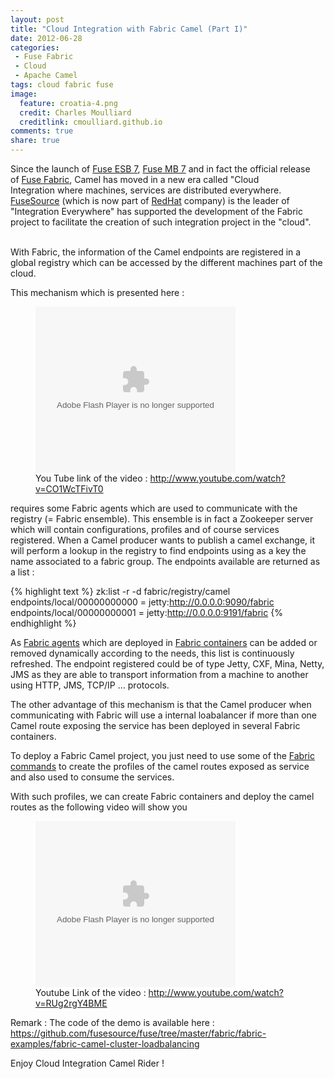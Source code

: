 ```yaml
---
layout: post
title: "Cloud Integration with Fabric Camel (Part I)"
date: 2012-06-28
categories:
 - Fuse Fabric
 - Cloud
 - Apache Camel
tags: cloud fabric fuse
image:
  feature: croatia-4.png
  credit: Charles Moulliard
  creditlink: cmoulliard.github.io
comments: true
share: true
---
```


Since the launch of <a href="http://fusesource.com/products/fuse-esb-enterprise/" target="_blank">Fuse ESB 7</a>, <a href="http://fusesource.com/products/fuse-mq-enterprise/" target="_blank">Fuse MB 7</a>
and in fact the official release of&nbsp;<a href="http://fuse.fusesource.org/fabric/download.html" target="_blank">Fuse Fabric</a>, Camel has moved in a new era called "Cloud Integration&nbsp;where machines,
services are distributed everywhere.<br /><a href="http://www.fusesource.com/" target="_blank">FuseSource</a>&nbsp;(which is now part of <a href="http://www.redhat.com/" target="_blank">RedHat</a> company)
is the leader of "Integration Everywhere" has supported the development of the Fabric project to facilitate the creation of such integration project in the "cloud".<br /><br />

With Fabric, the information of the Camel endpoints are registered in a global registry which can be accessed by the different machines part of the cloud.

This mechanism which is presented here :
<figure>
<object width="320" height="266" class="BLOG_video_class" id="BLOG_video-17c3ad9608687d75" classid="clsid:D27CDB6E-AE6D-11cf-96B8-444553540000" codebase="http://download.macromedia.com/pub/shockwave/cabs/flash/swflash.cab#version=6,0,40,0">
<param name="movie" value="//www.youtube.com/get_player">
<param name="bgcolor" value="#FFFFFF">
<param name="allowfullscreen" value="true">
<param name="flashvars" value="flvurl=http://redirector.googlevideo.com/videoplayback?id%3D17c3ad9608687d75%26itag%3D5%26source%3Dblogger%26app%3Dblogger%26cmo%3Dsensitive_content%253Dyes%26ip%3D0.0.0.0%26ipbits%3D0%26expire%3D1380471702%26sparams%3Did,itag,source,ip,ipbits,expire%26signature%3D8BDF83DA94DB5455AAC0B0431AEFD7FA00C619CF.A8D8C878CA6078820AFCEA3967C7598C307DEA42%26key%3Dck2&amp;iurl=http://video.google.com/ThumbnailServer2?app%3Dblogger%26contentid%3D17c3ad9608687d75%26offsetms%3D5000%26itag%3Dw160%26sigh%3DsPqzA4NdAE8ESIBjpYmAnZwqLbM&amp;autoplay=0&amp;ps=blogger"><embed src="//www.youtube.com/get_player" type="application/x-shockwave-flash" width="320" height="266" bgcolor="#FFFFFF" flashvars="flvurl=http://redirector.googlevideo.com/videoplayback?id%3D17c3ad9608687d75%26itag%3D5%26source%3Dblogger%26app%3Dblogger%26cmo%3Dsensitive_content%253Dyes%26ip%3D0.0.0.0%26ipbits%3D0%26expire%3D1380471702%26sparams%3Did,itag,source,ip,ipbits,expire%26signature%3D8BDF83DA94DB5455AAC0B0431AEFD7FA00C619CF.A8D8C878CA6078820AFCEA3967C7598C307DEA42%26key%3Dck2&iurl=http://video.google.com/ThumbnailServer2?app%3Dblogger%26contentid%3D17c3ad9608687d75%26offsetms%3D5000%26itag%3Dw160%26sigh%3DsPqzA4NdAE8ESIBjpYmAnZwqLbM&autoplay=0&ps=blogger" allowFullScreen="true" />
</object>
<figcaption>You Tube link of the video : <a href="http://www.youtube.com/watch?v=CO1WcTFivT0">http://www.youtube.com/watch?v=CO1WcTFivT0</a></figcaption>
</figure>
requires some Fabric agents which are used to communicate with the registry (= Fabric ensemble).
This ensemble is in fact a Zookeeper server which will contain configurations, profiles and of course services registered. When a Camel producer wants to
publish a camel exchange, it will perform a lookup in the registry to find endpoints using as a key the name associated to a fabric group.
The endpoints available are returned as a list :

{% highlight text %}
zk:list -r -d fabric/registry/camel
endpoints/local/00000000000 = jetty:http://0.0.0.0:9090/fabric
endpoints/local/00000000001 = jetty:http://0.0.0.0:9191/fabric
{% endhighlight %}

As [Fabric agents](http://fuse.fusesource.org/fabric/docs/fabric-agent.html) which are deployed in [Fabric containers](http://fuse.fusesource.org/fabric/docs/fabric-cloud-containers.html)
can be added or removed dynamically according to the needs, this list is continuously refreshed. The endpoint registered could be of type Jetty, CXF, Mina, Netty, JMS as they are able to transport information
from a machine to another using HTTP, JMS, TCP/IP ... protocols.

The other advantage of this mechanism is that the Camel producer when communicating with Fabric will use a internal loabalancer if more than one Camel route exposing the service has been deployed in several Fabric containers.

To deploy a Fabric Camel project, you just need to use some of the [Fabric commands](http://fuse.fusesource.org/fabric/docs/commands/commands.html) to create the profiles of the camel routes exposed as service and also used to consume the services.

With such profiles, we can create Fabric containers and deploy the camel routes as the following video will show you
<figure>
<object width="320" height="266" class="BLOG_video_class" id="BLOG_video-ec547792c86cc7ac" classid="clsid:D27CDB6E-AE6D-11cf-96B8-444553540000" codebase="http://download.macromedia.com/pub/shockwave/cabs/flash/swflash.cab#version=6,0,40,0">
<param name="movie" value="//www.youtube.com/get_player"><param name="bgcolor" value="#FFFFFF">
<param name="allowfullscreen" value="true">
<param name="flashvars" value="flvurl=http://redirector.googlevideo.com/videoplayback?id%3Dec547792c86cc7ac%26itag%3D5%26source%3Dblogger%26app%3Dblogger%26cmo%3Dsensitive_content%253Dyes%26ip%3D0.0.0.0%26ipbits%3D0%26expire%3D1380471702%26sparams%3Did,itag,source,ip,ipbits,expire%26signature%3D753800916D774327F39DDA0FAF0E75137CB3E85F.A923FB83EFFA80F15A72B5728FDDE26E19241F%26key%3Dck2&amp;iurl=http://video.google.com/ThumbnailServer2?app%3Dblogger%26contentid%3Dec547792c86cc7ac%26offsetms%3D5000%26itag%3Dw160%26sigh%3DKWQXCRxEjnKMKDumBUkF39xprmE&amp;autoplay=0&amp;ps=blogger"><embed src="//www.youtube.com/get_player" type="application/x-shockwave-flash" width="320" height="266" bgcolor="#FFFFFF" flashvars="flvurl=http://redirector.googlevideo.com/videoplayback?id%3Dec547792c86cc7ac%26itag%3D5%26source%3Dblogger%26app%3Dblogger%26cmo%3Dsensitive_content%253Dyes%26ip%3D0.0.0.0%26ipbits%3D0%26expire%3D1380471702%26sparams%3Did,itag,source,ip,ipbits,expire%26signature%3D753800916D774327F39DDA0FAF0E75137CB3E85F.A923FB83EFFA80F15A72B5728FDDE26E19241F%26key%3Dck2&iurl=http://video.google.com/ThumbnailServer2?app%3Dblogger%26contentid%3Dec547792c86cc7ac%26offsetms%3D5000%26itag%3Dw160%26sigh%3DKWQXCRxEjnKMKDumBUkF39xprmE&autoplay=0&ps=blogger" allowFullScreen="true" />
</object>
<figcaption>Youtube Link of the video : <a href="http://www.youtube.com/watch?v=RUg2rgY4BME">http://www.youtube.com/watch?v=RUg2rgY4BME</a></figcaption>
</figure>

Remark : The code of the demo is available here : <a href="https://github.com/fusesource/fuse/tree/master/fabric/fabric-examples/fabric-camel-cluster-loadbalancing">https://github.com/fusesource/fuse/tree/master/fabric/fabric-examples/fabric-camel-cluster-loadbalancing</a>

Enjoy Cloud Integration Camel Rider !


